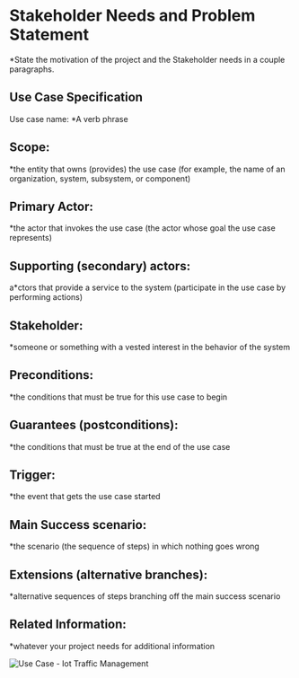 # Stakeholder Needs and Problem Statement
*State the motivation of the project and the Stakeholder needs in a couple paragraphs.

## Use Case Specification
Use case name:
*A verb phrase

## Scope:
*the entity that owns (provides) the use case (for example, the name of an organization, system, subsystem, or component)

## Primary Actor:
*the actor that invokes the use case (the actor whose goal the use case represents)

## Supporting (secondary) actors:
a*ctors that provide a service to the system (participate in the use case by performing actions)

## Stakeholder:
*someone or something with a vested interest in the behavior of the system

## Preconditions:
*the conditions that must be true for this use case to begin

## Guarantees (postconditions):
*the conditions that must be true at the end of the use case

## Trigger:
*the event that gets the use case started

## Main Success scenario:
*the scenario (the sequence of steps) in which nothing goes wrong

## Extensions (alternative branches):
*alternative sequences of steps branching off the main success scenario

## Related Information:
*whatever your project needs for additional information

![Use Case - Iot Traffic Management](https://github.com/kentmichae/AWS-Architecture-Model-Repository/blob/main/AWS%20Packages/Use%20Cases/IoT%20Traffic%20Management/Use%20Case%20-%20Remote%20Monitoring%20Traffic.svg)
